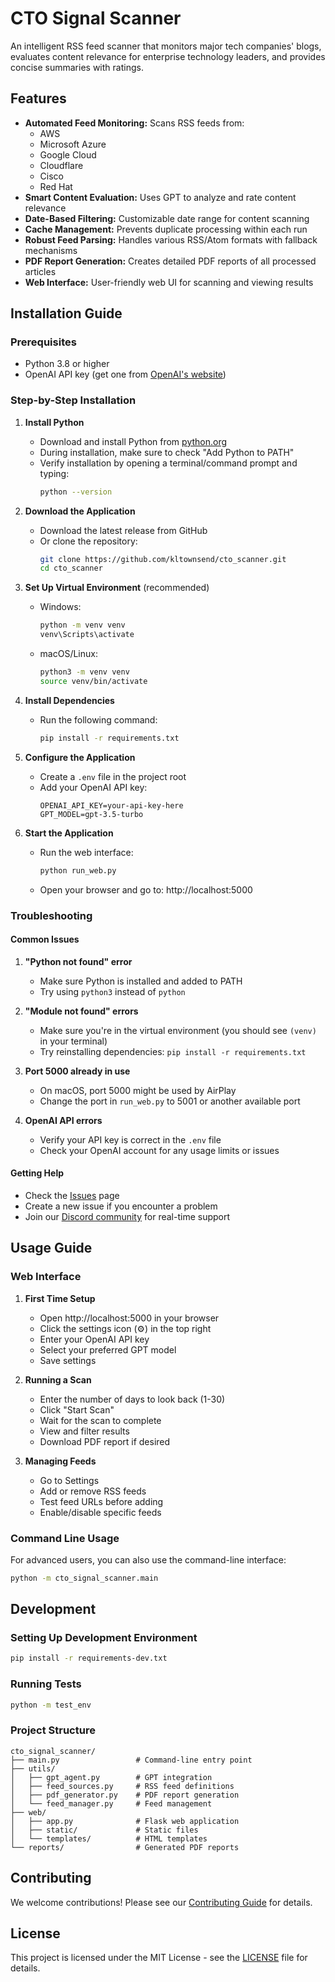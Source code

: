 # CTO Signal Scanner

An intelligent RSS feed scanner that monitors major tech companies' blogs, evaluates content relevance for enterprise technology leaders, and provides concise summaries with ratings.

## Features

- **Automated Feed Monitoring:** Scans RSS feeds from:
  - AWS
  - Microsoft Azure
  - Google Cloud
  - Cloudflare
  - Cisco
  - Red Hat
- **Smart Content Evaluation:** Uses GPT to analyze and rate content relevance
- **Date-Based Filtering:** Customizable date range for content scanning
- **Cache Management:** Prevents duplicate processing within each run
- **Robust Feed Parsing:** Handles various RSS/Atom formats with fallback mechanisms
- **PDF Report Generation:** Creates detailed PDF reports of all processed articles
- **Web Interface:** User-friendly web UI for scanning and viewing results

## Installation Guide

### Prerequisites

- Python 3.8 or higher
- OpenAI API key (get one from [OpenAI's website](https://platform.openai.com/api-keys))

### Step-by-Step Installation

1. **Install Python**
   - Download and install Python from [python.org](https://www.python.org/downloads/)
   - During installation, make sure to check "Add Python to PATH"
   - Verify installation by opening a terminal/command prompt and typing:
     ```bash
     python --version
     ```

2. **Download the Application**
   - Download the latest release from GitHub
   - Or clone the repository:
     ```bash
     git clone https://github.com/kltownsend/cto_scanner.git
     cd cto_scanner
     ```

3. **Set Up Virtual Environment** (recommended)
   - Windows:
     ```bash
     python -m venv venv
     venv\Scripts\activate
     ```
   - macOS/Linux:
     ```bash
     python3 -m venv venv
     source venv/bin/activate
     ```

4. **Install Dependencies**
   - Run the following command:
     ```bash
     pip install -r requirements.txt
     ```

5. **Configure the Application**
   - Create a `.env` file in the project root
   - Add your OpenAI API key:
     ```
     OPENAI_API_KEY=your-api-key-here
     GPT_MODEL=gpt-3.5-turbo
     ```

6. **Start the Application**
   - Run the web interface:
     ```bash
     python run_web.py
     ```
   - Open your browser and go to: http://localhost:5000

### Troubleshooting

#### Common Issues

1. **"Python not found" error**
   - Make sure Python is installed and added to PATH
   - Try using `python3` instead of `python`

2. **"Module not found" errors**
   - Make sure you're in the virtual environment (you should see `(venv)` in your terminal)
   - Try reinstalling dependencies: `pip install -r requirements.txt`

3. **Port 5000 already in use**
   - On macOS, port 5000 might be used by AirPlay
   - Change the port in `run_web.py` to 5001 or another available port

4. **OpenAI API errors**
   - Verify your API key is correct in the `.env` file
   - Check your OpenAI account for any usage limits or issues

#### Getting Help

- Check the [Issues](https://github.com/kltownsend/cto_scanner/issues) page
- Create a new issue if you encounter a problem
- Join our [Discord community](link-to-discord) for real-time support

## Usage Guide

### Web Interface

1. **First Time Setup**
   - Open http://localhost:5000 in your browser
   - Click the settings icon (⚙️) in the top right
   - Enter your OpenAI API key
   - Select your preferred GPT model
   - Save settings

2. **Running a Scan**
   - Enter the number of days to look back (1-30)
   - Click "Start Scan"
   - Wait for the scan to complete
   - View and filter results
   - Download PDF report if desired

3. **Managing Feeds**
   - Go to Settings
   - Add or remove RSS feeds
   - Test feed URLs before adding
   - Enable/disable specific feeds

### Command Line Usage

For advanced users, you can also use the command-line interface:

```bash
python -m cto_signal_scanner.main
```

## Development

### Setting Up Development Environment

```bash
pip install -r requirements-dev.txt
```

### Running Tests

```bash
python -m test_env
```

### Project Structure

```
cto_signal_scanner/
├── main.py                 # Command-line entry point
├── utils/
│   ├── gpt_agent.py        # GPT integration
│   ├── feed_sources.py     # RSS feed definitions
│   ├── pdf_generator.py    # PDF report generation
│   └── feed_manager.py     # Feed management
├── web/
│   ├── app.py              # Flask web application
│   ├── static/             # Static files
│   └── templates/          # HTML templates
└── reports/                # Generated PDF reports
```

## Contributing

We welcome contributions! Please see our [Contributing Guide](CONTRIBUTING.md) for details.

## License

This project is licensed under the MIT License - see the [LICENSE](LICENSE) file for details.
